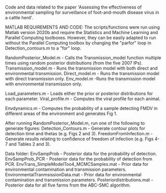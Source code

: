 Code and data related to the paper 'Assessing the effectiveness of environmental sampling for surveillance of foot-and-mouth disease virus in a cattle herd'.

MATLAB REQUIREMENTS AND CODE:
The scripts/functions were run using Matlab version 2020b and require the Statistics and Machine Learning and Parallel Computing toolboxes. 
However, they can be easily adapted to run without the Parallel Computing toolbox by changing the "parfor" loop in Detection_contours.m to a "for" loop.

RandomPosterior_Model.m - Calls the Transmission_model function multiple times using random posterior distributions (from the five 2007 IPs).
Transmission_model.m - Runs the transmission model with both direct and environmental transmission.
Direct_model.m - Runs the transmission model with direct transmission only.
Env_model.m -Runs the transmission model with environmental transmission only.

Load_parameters.m - Loads either the prior or posterior distributions for each parameter.
Viral_profile.m - Computes the viral profile for each animal.

Envdynamics.m - Computes the probability of a sample detecting FMDV in different areas of the environment and generates Fig 1.

After running RandomPosterior_Model.m, run one of the following to generate figures:
Detection_Contours.m - Generate contour plots for detection time and thetas (e.g. Figs 2 and 3).
FreedomFromInfection.m - Generate results relating to confidence of freedom of infection (e.g. Figs 4-7 and Tables 2 and 3).

Data folder:
EnvSampProb - Posterior data for the probability of detection.
EnvSampProb_PCR - Posterior data for the probability of detection from PCR.
EnvTrans_SimpleModelToo4_MCMCSamples.mat - Prior data for environmental contamination and transmission parameters.
EnvironmentalTranmsissionData.mat - Prior data for environmental contamination and transmission parameters.
Posteriordistributions.mat - Posterior data for all five farms from the ABC-SMC algorithm.
